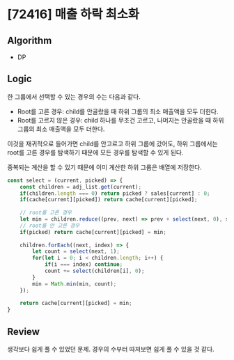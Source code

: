 # [72416] 매출 하락 최소화
## Algorithm
- DP
## Logic
한 그룹에서 선택할 수 있는 경우의 수는 다음과 같다.
- Root를 고른 경우: child를 안골랐을 때 하위 그룹의 최소 매출액을 모두 더한다.
- Root를 고르지 않은 경우: child 하나를 무조건 고르고, 나머지는 안골랐을 때 하위 그룹의 최소 매출액을 모두 더한다.

이것을 재귀적으로 들어가면 child를 안고르고 하위 그룹에 갔어도, 하위 그룹에서는 root를 고른 경우를 탐색하기 때문에 모든 경우를 탐색할 수 있게 된다.

중복되는 계산을 할 수 있기 때문에 이미 계산한 하위 그룹은 배열에 저장한다.
```js
const select = (current, picked) => {
    const children = adj_list.get(current);
    if(children.length === 0) return picked ? sales[current] : 0;
    if(cache[current][picked]) return cache[current][picked];
    
    // root를 고른 경우
    let min = children.reduce((prev, next) => prev + select(next, 0), sales[current]);
    // root를 안 고른 경우
    if(picked) return cache[current][picked] = min;
    
    children.forEach((next, index) => {
        let count = select(next, 1);
        for(let i = 0; i < children.length; i++) {
            if(i === index) continue; 
            count += select(children[i], 0);
        }
        min = Math.min(min, count);
    });
    
    return cache[current][picked] = min;
}
```

## Review
생각보다 쉽게 풀 수 있었던 문제. 경우의 수부터 따져보면 쉽게 풀 수 있을 것 같다.